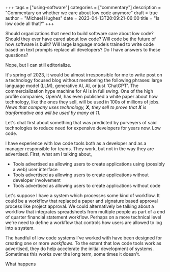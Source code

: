 +++
tags = ["using-software"]
categories = ["commentary"]
description = "Commentary on whether we care about low code anymore"
draft = true
author = "Michael Hughes"
date = 2023-04-13T20:09:21-06:00
title = "Is low code all that?"
+++

Should organizations that need to build software care about low code? Should they ever have cared about low code? Will code be the future of how software is built? Will large language models trained to write code based on text prompts replace all developers? Do I have answers to these questions?

Nope, but I can still editorialize.

<!--more-->

It's spring of 2023, it would be almost irresponsible for me to write post on a technology focused blog without mentioning the following phrases: large language model (LLM), generative AI, AI, or just 'ChatGPT'. The commercialization hype machine for AI is in full swing. One of the high profile companies, OpenAI, has even published a white paper about how technology, like the ones they sell, will be used in 100s of millions of jobs. *News that company uses technology, **X**, they sell to prove that **X** is tranformative and will be used by many at 11.* 

Let's chat first about something that was predicted by purveyers of said technologies to reduce need for expensive developers for years now. Low code.

I have experience with low code tools both as a developer and as a manager responsible for teams. They work, but not in the way they are advertised. First, what am I talking about,

- Tools advertised as allowing users to create applications using (possibly a web) user interface
- Tools advertised as allowing users to create applications without developer involvement
- Tools advertised as allowing users to create applications without code

Let's suppose I have a system which processes some kind of workflow. It could be a workflow that replaced a paper and signature based approval process like project approval. We could alternatively be talking about a workflow that integrates spreadsheets from multiple people as part of a end of quarter financial statement workflow. Perhaps on a more technical level we're need to define a workflow that controls how users are allowed to log into a system. 

The handful of low code systems I've worked with have been designed for creating one or more *workflows.* To the extent that low code tools work as advertised, they do help accelerate the initial development of systems. Sometimes this works over the long term, some times it doesn't. 

What happens 
